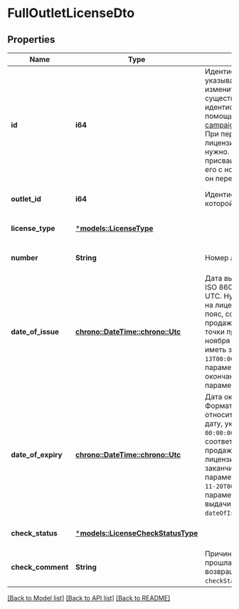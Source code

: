 # FullOutletLicenseDto

## Properties
Name | Type | Description | Notes
------------ | ------------- | ------------- | -------------
**id** | **i64** | Идентификатор лицензии.  Параметр указывается, только если нужно изменить информацию о существующей лицензии. Ее идентификатор можно узнать с помощью запроса [GET campaigns/{campaignId}/outlets/licenses](../../reference/outlets/getOutletLicenses.md). При передаче информации о новой лицензии указывать идентификатор не нужно.  Идентификатор лицензии присваивается Маркетом. Не путайте его с номером, указанным на лицензии: он передается в параметре `number`.  | [optional] [default to None]
**outlet_id** | **i64** | Идентификатор точки продаж, для которой действительна лицензия. | [optional] [default to None]
**license_type** | [***models::LicenseType**](LicenseType.md) |  | [optional] [default to None]
**number** | **String** | Номер лицензии. | [optional] [default to None]
**date_of_issue** | [**chrono::DateTime::<chrono::Utc>**](DateTime.md) | Дата выдачи лицензии.  Формат даты: ISO 8601 со смещением относительно UTC. Нужно передать дату, указанную на лицензии, время `00:00:00` и часовой пояс, соответствующий региону точки продаж. Например, если лицензия для точки продаж в Москве выдана 13 ноября 2017 года, то параметр должен иметь значение `2017-11-13T00:00:00+03:00`.  Обязательный параметр.  Не может быть позже даты окончания срока действия, указанной в параметре `dateOfExpiry`.  | [optional] [default to None]
**date_of_expiry** | [**chrono::DateTime::<chrono::Utc>**](DateTime.md) | Дата окончания действия лицензии.  Формат даты: ISO 8601 со смещением относительно UTC. Нужно передать дату, указанную на лицензии, время `00:00:00` и часовой пояс, соответствующий региону точки продаж. Например, если действие лицензии для точки продаж в Москве заканчивается 20 ноября 2022 года, то параметр должен иметь значение `2022-11-20T00:00:00+03:00`.  Обязательный параметр.  Не может быть раньше даты выдачи, указанной в параметре `dateOfIssue`.  | [optional] [default to None]
**check_status** | [***models::LicenseCheckStatusType**](LicenseCheckStatusType.md) |  | [optional] [default to None]
**check_comment** | **String** | Причина, по которой лицензия не прошла проверку.  Параметр возвращается, только если параметр `checkStatus` имеет значение `FAIL`.  | [optional] [default to None]

[[Back to Model list]](../README.md#documentation-for-models) [[Back to API list]](../README.md#documentation-for-api-endpoints) [[Back to README]](../README.md)


